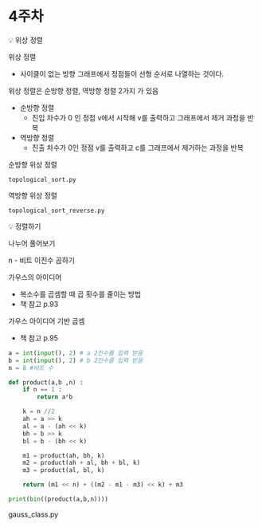 # 4주차


<aside>
💡 위상 정렬

</aside>

위상 정렬

- 사이클이 없는 방향 그래프에서 정점들이 선형 순서로 나열하는 것이다.

위상 정렬은 순방향 정렬, 역방향 정렬 2가지 가 있음

- 순방향 정렬
    - 진입 차수가 0 인 정점 v에서 시작해 v를 출력하고 그래프에서 제거 과정을 반복
- 역방향 정렬
    - 진출 차수가 0인 정점 v를 출력하고 c를 그래프에서 제거하는 과정을 반복

순방향 위상 정렬

`topological_sort.py`

역방향 위상 정렬

`topological_sort_reverse.py`

<aside>
💡 정렬하기

</aside>

나누어 풀어보기

n - 비트 이진수 곱하기

가우스의 아이디어

- 복소수를 곱셈할 때 곱 횟수를 줄이는 방법
- 책 참고 p.93

가우스 아이디어 기반 곱셈

- 책 참고 p.95

```python
a = int(input(), 2) # a 2진수를 입력 받음
b = int(input(), 2) # b 2진수를 입력 받음
n = 8 #비트 수 

def product(a,b ,n) :
    if n == 1 :
        return a*b

    k = n //2
    ah = a >> k
    al = a - (ah << k)
    bh = b >> k
    bl = b - (bh << k)

    m1 = product(ah, bh, k)
    m2 = product(ah + al, bh + bl, k)
    m3 = product(al, bl, k)

    return (m1 << n) + ((m2 - m1 - m3) << k) + m3

print(bin((product(a,b,n))))
```

gauss_class.py

